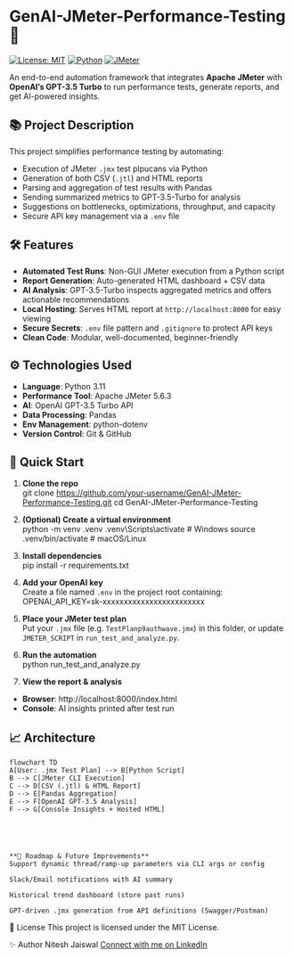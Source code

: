 # GenAI-JMeter-Performance-Testing 🚀

[![License: MIT](https://img.shields.io/badge/License-MIT-blue.svg)](LICENSE) [![Python](https://img.shields.io/badge/Python-3.11-green.svg)](https://www.python.org/) [![JMeter](https://img.shields.io/badge/JMeter-5.6.3-orange.svg)](https://jmeter.apache.org/)

An end-to-end automation framework that integrates **Apache JMeter** with **OpenAI’s GPT-3.5 Turbo** to run performance tests, generate reports, and get AI-powered insights.

## 📚 Project Description

This project simplifies performance testing by automating:

- Execution of JMeter `.jmx` test plpucans via Python
- Generation of both CSV (`.jtl`) and HTML reports
- Parsing and aggregation of test results with Pandas
- Sending summarized metrics to GPT-3.5-Turbo for analysis
- Suggestions on bottlenecks, optimizations, throughput, and capacity
- Secure API key management via a `.env` file

## 🛠 Features

- **Automated Test Runs**: Non-GUI JMeter execution from a Python script
- **Report Generation**: Auto-generated HTML dashboard + CSV data
- **AI Analysis**: GPT-3.5-Turbo inspects aggregated metrics and offers actionable recommendations
- **Local Hosting**: Serves HTML report at `http://localhost:8000` for easy viewing
- **Secure Secrets**: `.env` file pattern and `.gitignore` to protect API keys
- **Clean Code**: Modular, well-documented, beginner-friendly

## ⚙️ Technologies Used

- **Language**: Python 3.11
- **Performance Tool**: Apache JMeter 5.6.3
- **AI**: OpenAI GPT-3.5 Turbo API
- **Data Processing**: Pandas
- **Env Management**: python-dotenv
- **Version Control**: Git & GitHub

## 🚀 Quick Start

1. **Clone the repo**  
   git clone https://github.com/your-username/GenAI-JMeter-Performance-Testing.git cd GenAI-JMeter-Performance-Testing

2. **(Optional) Create a virtual environment**  
   python -m venv .venv .venv\Scripts\activate # Windows source .venv/bin/activate # macOS/Linux

3. **Install dependencies**  
   pip install -r requirements.txt

4. **Add your OpenAI key**  
   Create a file named `.env` in the project root containing:  
   OPENAI_API_KEY=sk-xxxxxxxxxxxxxxxxxxxxxxxx

5. **Place your JMeter test plan**  
   Put your `.jmx` file (e.g. `TestPlanp9authwave.jmx`) in this folder, or update `JMETER_SCRIPT` in `run_test_and_analyze.py`.

6. **Run the automation**  
   python run_test_and_analyze.py

7. **View the report & analysis**

- **Browser**: http://localhost:8000/index.html
- **Console**: AI insights printed after test run

## 📈 Architecture

```mermaid
flowchart TD
A[User: .jmx Test Plan] --> B[Python Script]
B --> C[JMeter CLI Execution]
C --> D[CSV (.jtl) & HTML Report]
D --> E[Pandas Aggregation]
E --> F[OpenAI GPT-3.5 Analysis]
F --> G[Console Insights + Hosted HTML]





**📅 Roadmap & Future Improvements**
Support dynamic thread/ramp-up parameters via CLI args or config

Slack/Email notifications with AI summary

Historical trend dashboard (store past runs)

GPT-driven .jmx generation from API definitions (Swagger/Postman)
```

📄 License
This project is licensed under the MIT License.

✨ Author
Nitesh Jaiswal
<a href="https://linkedin.com/in/your-linkedin-id" target="_blank" rel="noopener">
Connect with me on LinkedIn
</a>
